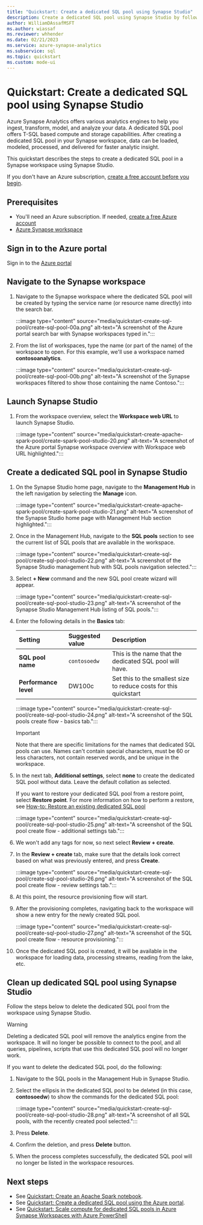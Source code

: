 ```yaml
---
title: "Quickstart: Create a dedicated SQL pool using Synapse Studio"
description: Create a dedicated SQL pool using Synapse Studio by following the steps in this guide.
author: WilliamDAssafMSFT
ms.author: wiassaf
ms.reviewer: whhender
ms.date: 02/21/2023
ms.service: azure-synapse-analytics
ms.subservice: sql
ms.topic: quickstart
ms.custom: mode-ui
---
```


# Quickstart: Create a dedicated SQL pool using Synapse Studio

Azure Synapse Analytics offers various analytics engines to help you ingest, transform, model, and analyze your data. A dedicated SQL pool offers T-SQL based compute and storage capabilities. After creating a dedicated SQL pool in your Synapse workspace, data can be loaded, modeled, processed, and delivered for faster analytic insight.

This quickstart describes the steps to create a dedicated SQL pool in a Synapse workspace using Synapse Studio.

If you don't have an Azure subscription, [create a free account before you begin](https://azure.microsoft.com/free/).

## Prerequisites

- You'll need an Azure subscription. If needed, [create a free Azure account](https://azure.microsoft.com/free/)
- [Azure Synapse workspace](quickstart-create-workspace.md)

## Sign in to the Azure portal

Sign in to the [Azure portal](https://portal.azure.com/)

## Navigate to the Synapse workspace

1. Navigate to the Synapse workspace where the dedicated SQL pool will be created by typing the service name (or resource name directly) into the search bar.

    :::image type="content" source="media/quickstart-create-sql-pool/create-sql-pool-00a.png" alt-text="A screenshot of the Azure portal search bar with Synapse workspaces typed in.":::
1. From the list of workspaces, type the name (or part of the name) of the workspace to open. For this example, we'll use a workspace named **contosoanalytics**.

    :::image type="content" source="media/quickstart-create-sql-pool/create-sql-pool-00b.png" alt-text="A screenshot of the Synapse workspaces filtered to show those containing the name Contoso.":::

## Launch Synapse Studio

1. From the workspace overview, select the **Workspace web URL** to launch Synapse Studio.

    :::image type="content" source="media/quickstart-create-apache-spark-pool/create-spark-pool-studio-20.png" alt-text="A screenshot of the Azure portal Synapse workspace overview with Workspace web URL highlighted.":::

## Create a dedicated SQL pool in Synapse Studio

1. On the Synapse Studio home page, navigate to the **Management Hub** in the left navigation by selecting the **Manage** icon.

    :::image type="content" source="media/quickstart-create-apache-spark-pool/create-spark-pool-studio-21.png" alt-text="A screenshot of the Synapse Studio home page with Management Hub section highlighted.":::

1. Once in the Management Hub, navigate to the **SQL pools** section to see the current list of SQL pools that are available in the workspace.

    :::image type="content" source="media/quickstart-create-sql-pool/create-sql-pool-studio-22.png" alt-text="A screenshot of the Synapse Studio management hub with SQL pools navigation selected.":::

1. Select **+ New** command and the new SQL pool create wizard will appear.

    :::image type="content" source="media/quickstart-create-sql-pool/create-sql-pool-studio-23.png" alt-text="A screenshot of the Synapse Studio Management Hub listing of SQL pools.":::

1. Enter the following details in the **Basics** tab:

    | Setting | Suggested value | Description  |
    | :--- | :--- | :--- |
    | **SQL pool name** | `contosoedw` | This is the name that the dedicated SQL pool will have. |
    | **Performance level** | DW100c | Set this to the smallest size to reduce costs for this quickstart |

    :::image type="content" source="media/quickstart-create-sql-pool/create-sql-pool-studio-24.png" alt-text="A screenshot of the SQL pools create flow - basics tab.":::

    > [!IMPORTANT]  
    > Note that there are specific limitations for the names that dedicated SQL pools can use. Names can't contain special characters, must be 60 or less characters, not contain reserved words, and be unique in the workspace.

1. In the next tab, **Additional settings**, select **none** to create the dedicated SQL pool without data. Leave the default collation as selected.

    If you want to restore your dedicated SQL pool from a restore point, select **Restore point**. For more information on how to perform a restore, see [How-to: Restore an existing dedicated SQL pool](backuprestore/restore-sql-pool.md)

    :::image type="content" source="media/quickstart-create-sql-pool/create-sql-pool-studio-25.png" alt-text="A screenshot of the SQL pool create flow - additional settings tab.":::

1. We won't add any tags for now, so next select **Review + create**.

1. In the **Review + create** tab, make sure that the details look correct based on what was previously entered, and press **Create**.

    :::image type="content" source="media/quickstart-create-sql-pool/create-sql-pool-studio-26.png" alt-text="A screenshot of the SQL pool create flow - review settings tab.":::

1. At this point, the resource provisioning flow will start.

1. After the provisioning completes, navigating back to the workspace will show a new entry for the newly created SQL pool.

    :::image type="content" source="media/quickstart-create-sql-pool/create-sql-pool-studio-27.png" alt-text="A screenshot of the SQL pool create flow - resource provisioning.":::

1. Once the dedicated SQL pool is created, it will be available in the workspace for loading data, processing streams, reading from the lake, etc.

## Clean up dedicated SQL pool using Synapse Studio

Follow the steps below to delete the dedicated SQL pool from the workspace using Synapse Studio.

> [!WARNING]  
> Deleting a dedicated SQL pool will remove the analytics engine from the workspace. It will no longer be possible to connect to the pool, and all queries, pipelines, scripts that use this dedicated SQL pool will no longer work.

If you want to delete the dedicated SQL pool, do the following:

1. Navigate to the SQL pools in the Management Hub in Synapse Studio.
1. Select the ellipsis in the dedicated SQL pool to be deleted (in this case, **contosoedw**) to show the commands for the dedicated SQL pool:

    :::image type="content" source="media/quickstart-create-sql-pool/create-sql-pool-studio-28.png" alt-text="A screenshot of all SQL pools, with the recently created pool selected.":::
1. Press **Delete**.
1. Confirm the deletion, and press **Delete** button.
1. When the process completes successfully, the dedicated SQL pool will no longer be listed in the workspace resources.

## Next steps

- See [Quickstart: Create an Apache Spark notebook](quickstart-apache-spark-notebook.md).
- See [Quickstart: Create a dedicated SQL pool using the Azure portal](quickstart-create-sql-pool-portal.md).
- See [Quickstart: Scale compute for dedicated SQL pools in Azure Synapse Workspaces with Azure PowerShell](sql-data-warehouse/quickstart-scale-compute-workspace-powershell.md)
